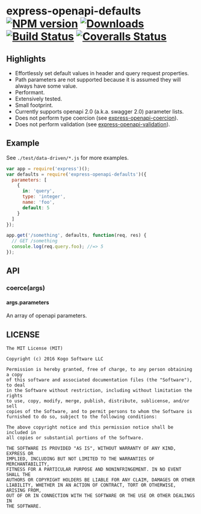 # express-openapi-defaults [![NPM version][npm-image]][npm-url] [![Downloads][downloads-image]][npm-url] [![Build Status][travis-image]][travis-url] [![Coveralls Status][coveralls-image]][coveralls-url]
>

## Highlights

* Effortlessly set default values in header and query request properties.
* Path parameters are not supported because it is assumed they will always have some
value.
* Performant.
* Extensively tested.
* Small footprint.
* Currently supports openapi 2.0 (a.k.a. swagger 2.0) parameter lists.
* Does not perform type coercion (see [express-openapi-coercion](https://github.com/kogosoftwarellc/express-openapi-coercion)).
* Does not perform validation (see [express-openapi-validation](https://github.com/kogosoftwarellc/express-openapi-validation)).

## Example

See `./test/data-driven/*.js` for more examples.

```javascript
var app = require('express')();
var defaults = require('express-openapi-defaults')({
  parameters: [
    {
      in: 'query',
      type: 'integer',
      name: 'foo',
      default: 5
    }
  ]
});

app.get('/something', defaults, function(req, res) {
  // GET /something
  console.log(req.query.foo); //=> 5
});
```

## API

### coerce(args)
#### args.parameters

An array of openapi parameters.

## LICENSE
``````
The MIT License (MIT)

Copyright (c) 2016 Kogo Software LLC

Permission is hereby granted, free of charge, to any person obtaining a copy
of this software and associated documentation files (the "Software"), to deal
in the Software without restriction, including without limitation the rights
to use, copy, modify, merge, publish, distribute, sublicense, and/or sell
copies of the Software, and to permit persons to whom the Software is
furnished to do so, subject to the following conditions:

The above copyright notice and this permission notice shall be included in
all copies or substantial portions of the Software.

THE SOFTWARE IS PROVIDED "AS IS", WITHOUT WARRANTY OF ANY KIND, EXPRESS OR
IMPLIED, INCLUDING BUT NOT LIMITED TO THE WARRANTIES OF MERCHANTABILITY,
FITNESS FOR A PARTICULAR PURPOSE AND NONINFRINGEMENT. IN NO EVENT SHALL THE
AUTHORS OR COPYRIGHT HOLDERS BE LIABLE FOR ANY CLAIM, DAMAGES OR OTHER
LIABILITY, WHETHER IN AN ACTION OF CONTRACT, TORT OR OTHERWISE, ARISING FROM,
OUT OF OR IN CONNECTION WITH THE SOFTWARE OR THE USE OR OTHER DEALINGS IN
THE SOFTWARE.
``````

[downloads-image]: http://img.shields.io/npm/dm/express-openapi-defaults.svg
[npm-url]: https://npmjs.org/package/express-openapi-defaults
[npm-image]: http://img.shields.io/npm/v/express-openapi-defaults.svg

[travis-url]: https://travis-ci.org/kogosoftwarellc/express-openapi-defaults
[travis-image]: http://img.shields.io/travis/kogosoftwarellc/express-openapi-defaults.svg

[coveralls-url]: https://coveralls.io/r/kogosoftwarellc/express-openapi-defaults
[coveralls-image]: http://img.shields.io/coveralls/kogosoftwarellc/express-openapi-defaults/master.svg
